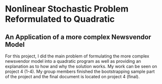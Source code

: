 # Nonlinear Stochastic Problem Reformulated to Quadratic
## An Application of a more complex Newsvendor Model
For this project, I did the main problem of formulating the more complex newsvendor model into a quadratic program as well as providing an explanation as to how and why the solution works. My work can be seen on project 4 (1-4). My group members finished the bootstrapping sample part of the project and the final document is located on project 4 (final). 